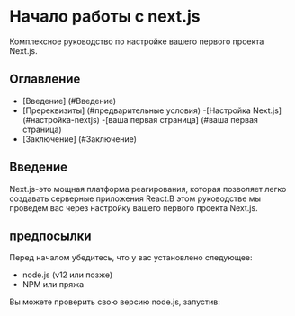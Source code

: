 # Начало работы с next.js

Комплексное руководство по настройке вашего первого проекта Next.js.

## Оглавление
- [Введение] (#Введение)
- [Пререквизиты] (#предварительные условия)
-[Настройка Next.js] (#настройка-nextjs)
-[ваша первая страница] (#ваша первая страница)
- [Заключение] (#Заключение)

## Введение

Next.js-это мощная платформа реагирования, которая позволяет легко создавать серверные приложения React.В этом руководстве мы проведем вас через настройку вашего первого проекта Next.js.

## предпосылки

Перед началом убедитесь, что у вас установлено следующее:
- node.js (v12 или позже)
- NPM или пряжа

Вы можете проверить свою версию node.js, запустив: